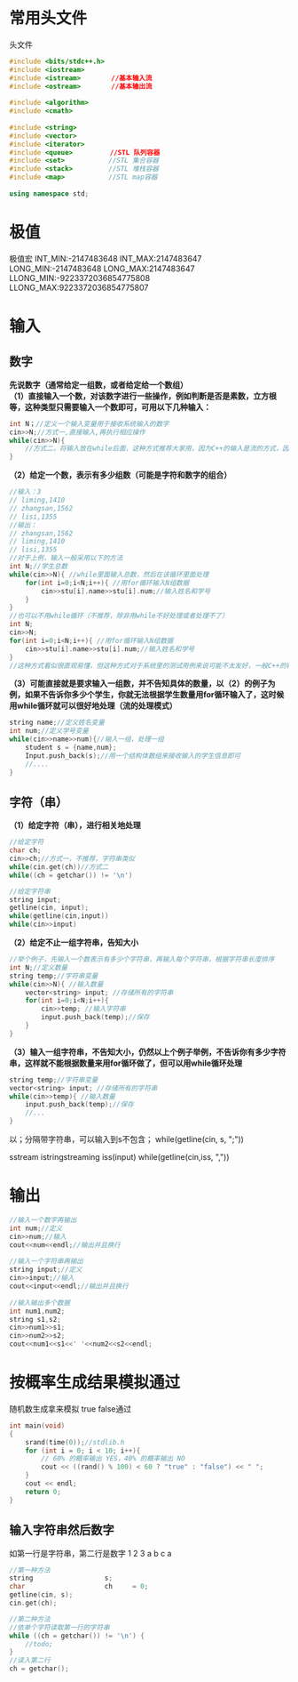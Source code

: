 # 常用头文件
头文件
```cpp
#include <bits/stdc++.h>
#include <iostream>
#include <istream>　　　　 //基本输入流
#include <ostream>　　　　 //基本输出流
 
#include <algorithm>
#include <cmath>
 
#include <string>
#include <vector>
#include <iterator>
#include <queue>　　　　　 //STL 队列容器
#include <set>           //STL 集合容器
#include <stack>         //STL 堆栈容器
#include <map>           //STL map容器
 
using namespace std;
```


# 极值
极值宏
INT_MIN:-2147483648
INT_MAX:2147483647
LONG_MIN:-2147483648
LONG_MAX:2147483647
LLONG_MIN:-9223372036854775808
LLONG_MAX:9223372036854775807

# 输入

## 数字
**先说数字（通常给定一组数，或者给定给一个数组）**  
**（1）直接输入一个数，对该数字进行一些操作，例如判断是否是素数，立方根等，这种类型只需要输入一个数即可，可用以下几种输入：**
```cpp
int N；//定义一个输入变量用于接收系统输入的数字
cin>>N;//方式一,直接输入,再执行相应操作
while(cin>>N){
    //方式二，将输入放在while后面，这种方式推荐大家用，因为C++的输入是流的方式，因此用while来判断接收是比较常用的方法，不容易出错（一些情况下只能用这种输入，所以推荐用这种，包括后面的字符串）
}
```
**（2）给定一个数，表示有多少组数（可能是字符和数字的组合）**
```cpp
//输入：3
// liming,1410
// zhangsan,1562
// lisi,1355
//输出：
// zhangsan,1562
// liming,1410
// lisi,1355
//对于上例，输入一般采用以下的方法
int N;//学生总数
while(cin>>N){ //while里面输入总数，然后在该循环里面处理
    for(int i=0;i<N;i++){ //用for循环输入N组数据
        cin>>stu[i].name>>stu[i].num;//输入姓名和学号
    }
}
//也可以不用while循环（不推荐，除非用while不好处理或者处理不了）
int N;
cin>>N;
for(int i=0;i<N;i++){ //用for循环输入N组数据
    cin>>stu[i].name>>stu[i].num;//输入姓名和学号
}
//这种方式看似很直观易懂，但这种方式对于系统里的测试用例来说可能不太友好，一般C++的输入都强调流的概念，这种方式只能某些情况下可以使用，大家可以自己多刷一刷，就会发现这种方式经常会遇到莫名其妙的错误
```
**（3）可能直接就是要求输入一组数，并不告知具体的数量，以（2）的例子为例，如果不告诉你多少个学生，你就无法根据学生数量用for循环输入了，这时候用while循环就可以很好地处理（流的处理模式）**
```cpp
string name;//定义姓名变量
int num;//定义学号变量
while(cin>>name>>num){//输入一组，处理一组
    student s = {name,num};
    Input.push_back(s);//用一个结构体数组来接收输入的学生信息即可
    //....
}
```

## 字符（串）
**（1）给定字符（串），进行相关地处理**
```cpp
//给定字符
char ch;
cin>>ch;//方式一，不推荐，字符串类似
while(cin.get(ch))//方式二
while((ch = getchar()) != '\n')

//给定字符串
string input;
getline(cin, input);
while(getline(cin,input))
while(cin>>input)
```

**（2）给定不止一组字符串，告知大小**
```cpp
//举个例子，先输入一个数表示有多少个字符串，再输入每个字符串，根据字符串长度排序
int N;//定义数量
string temp;//字符串变量
while(cin>>N){ //输入数量
    vector<string> input; //存储所有的字符串
    for(int i=0;i<N;i++){
        cin>>temp; //输入字符串
        input.push_back(temp);//保存
    }
}
```

**（3）输入一组字符串，不告知大小，仍然以上个例子举例，不告诉你有多少字符串，这样就不能根据数量来用for循环做了，但可以用while循环处理**
```cpp
string temp;//字符串变量
vector<string> input; //存储所有的字符串
while(cin>>temp){ //输入数量
    input.push_back(temp);//保存
    //...
}
```

以；分隔带字符串，可以输入到s不包含；
while(getline(cin, s, ";"))

sstream
istringstreaming iss(input)
while(getline(cin,iss, ","))

# 输出
```cpp
//输入一个数字再输出
int num;//定义
cin>>num;//输入
cout<<num<<endl;//输出并且换行
 
//输入一个字符串再输出
string input;//定义
cin>>input;//输入
cout<<input<<endl;//输出并且换行
 
//输入输出多个数据
int num1,num2;
string s1,s2;
cin>>num1>>s1;
cin>>num2>>s2;
cout<<num1<<s1<<' '<<num2<<s2<<endl;
```

# 按概率生成结果模拟通过
随机数生成拿来模拟 true false通过
```cpp
int main(void)
{
    srand(time(0));//stdlib.h
    for (int i = 0; i < 10; i++){
        // 60% 的概率输出 YES，40% 的概率输出 NO
        cout << ((rand() % 100) < 60 ? "true" : "false") << " ";
    }
    cout << endl;
    return 0;
}
```

## 输入字符串然后数字
如第一行是字符串，第二行是数字
1 2 3 a b c
a

```cpp
//第一种方法
string                  s;
char                    ch     = 0;
getline(cin, s);
cin.get(ch);

//第二种方法
//依单个字符读取第一行的字符串
while ((ch = getchar()) != '\n') {
	//todo;
}
//读入第二行
ch = getchar();   
```